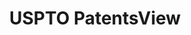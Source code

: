 ---
bigquery: https://console.cloud.google.com/bigquery?p=patents-public-data&d=patentsview&page=dataset
citation: Attribution should be given to PatentsView for use, distribution, or derivative
  works.
code: https://github.com/CSSIP-AIR/PatentsView-Code-Snippets/
contributors: USPTO
cost: None
description: 'PatentsView includes US patent data including raw data (summaries, applications,
  pregrant applications), disambugations of inventors and assignees, and inventor
  gender estimates.  Also foreign priority data, # of figures and sheets, and government
  interest statements.'
documentation: https://patentsview.org/query/builder-faqs
last_edit: Mon, 04 Apr 2022 19:02:57 GMT
location: https://patentsview.org/
maintained_by: USPTO
record_creation_timestamp: 12/2/2020 17:20:46
schema_fields: '[''publication_number'', ''date'', ''inventor_id'', ''field_title'',
  ''doctype'', ''disamb_inventor_id_20191231'', ''symbol_position'', ''disamb_assignee_id_20200331'',
  ''country_transformed'', ''disamb_assignee_id_20191231'', ''ipc_class'', ''title'',
  ''designation'', ''disamb_assignee_id_20190820'', ''disamb_inventor_id_20170808'',
  ''country'', ''subclass_id'', ''category'', ''rel_id'', ''disamb_assignee_id_20181127'',
  ''patent_id'', ''county_fips'', ''level_one'', ''section'', ''assignee_id'', ''disamb_inventor_id_20200929'',
  ''id'', ''disclaimer_date'', ''mainclass_id'', ''action_date'', ''category_id'',
  ''relkind'', ''disamb_inventor_id_20200331'', ''term_extension'', ''classification_value'',
  ''organization_id'', ''disamb_assignee_id_20190312'', ''subcategory_id'', ''num_sheets'',
  ''uuid'', ''county'', ''deceased'', ''name_first'', ''subclass'', ''reldocno'',
  ''disamb_inventor_id_20201229'', ''state_fips'', ''lawyer_id'', ''fname'', ''text'',
  ''num_figures'', ''filename'', ''sector_title'', ''lname'', ''level_two'', ''state'',
  ''application_id'', ''type'', ''rule_47'', ''contract_award_number'', ''disamb_inventor_id_20190312'',
  ''ipc_version_indicator'', ''attribution_status'', ''kind'', ''lapse_of_patent'',
  ''gi_statement'', ''status'', ''_102_date'', ''applicant_type'', ''classification_status'',
  ''role'', ''name_last'', ''latitude'', ''group'', ''longitude'', ''f371_date'',
  ''disamb_inventor_id_20180528'', ''series_code'', ''male'', ''_371_date'', ''group_id'',
  ''variety'', ''number'', ''disamb_inventor_id_20181127'', ''term_grant'', ''exemplary'',
  ''subsection_id'', ''main_group'', ''city'', ''disamb_inventor_id_20200630'', ''classification_level'',
  ''withdrawn'', ''f102_date'', ''disamb_inventor_id_20170307'', ''subgroup'', ''classification_data_source'',
  ''latlong'', ''abstract'', ''disamb_inventor_id_20171003'', ''disamb_assignee_id_20191008'',
  ''disamb_assignee_id_20200929'', ''num_claims'', ''rawinventor_id'', ''term_disclaimer'',
  ''name'', ''male_flag'', ''rawlocation_id'', ''sequence'', ''latin_name'', ''rawassignee_id'',
  ''location_id'', ''disamb_assignee_id_20200630'', ''organization'', ''level_three'',
  ''disamb_inventor_id_20190820'', ''section_id'', ''num'', ''subgroup_id'', ''citation_id'',
  ''length'', ''field_id'', ''disamb_inventor_id_20171226'', ''doc_type'', ''dependent'',
  ''disamb_inventor_id_20191008'']'
shortname: patentsview
tags:
- disambiguation
- United States
- gender
terms_of_use: Creative Commons Attribution 4.0 International License.
timeframe: 1963-1999
title: USPTO PatentsView
uuid: cf1780b1-e265-4e49-8d1d-83b9cfe0fd9a
---